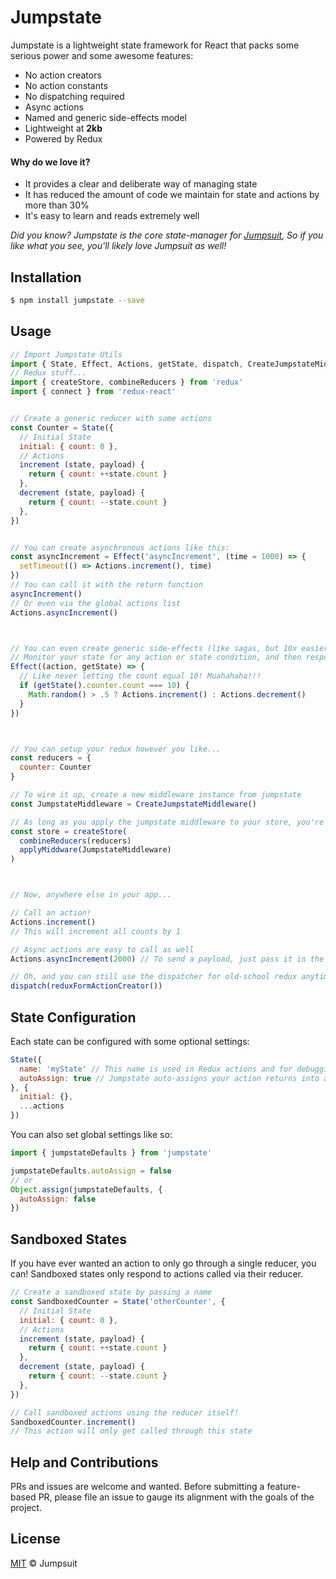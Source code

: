 # Jumpstate

Jumpstate is a lightweight state framework for React that packs some serious power and some awesome features:

- No action creators
- No action constants
- No dispatching required
- Async actions
- Named and generic side-effects model
- Lightweight at **2kb**
- Powered by Redux

#### Why do we love it?
- It provides a clear and deliberate way of managing state
- It has reduced the amount of code we maintain for state and actions by more than 30%
- It's easy to learn and reads extremely well

*Did you know? Jumpstate is the core state-manager for [Jumpsuit](https://github.com/jumpsuit/jumpsuit), So if you like what you see, you'll likely love Jumpsuit as well!*

## Installation

```bash
$ npm install jumpstate --save
```

## Usage

```javascript
// Import Jumpstate Utils
import { State, Effect, Actions, getState, dispatch, CreateJumpstateMiddleware } from 'jumpstate'
// Redux stuff...
import { createStore, combineReducers } from 'redux'
import { connect } from 'redux-react'


// Create a generic reducer with some actions
const Counter = State({
  // Initial State
  initial: { count: 0 },
  // Actions
  increment (state, payload) {
    return { count: ++state.count }
  },
  decrement (state, payload) {
    return { count: --state.count }
  },
})


// You can create asynchronous actions like this:
const asyncIncrement = Effect('asyncIncrement', (time = 1000) => {
  setTimeout(() => Actions.increment(), time)
})
// You can call it with the return function
asyncIncrement()
// Or even via the global actions list
Actions.asyncIncrement()



// You can even create generic side-effects (like sagas, but 10x easier)
// Monitor your state for any action or state condition, and then respond however you want.
Effect((action, getState) => {
  // Like never letting the count equal 10! Muahahaha!!!
  if (getState().counter.count === 10) {
    Math.random() > .5 ? Actions.increment() : Actions.decrement()
  }
})



// You can setup your redux however you like...
const reducers = {
  counter: Counter
}

// To wire it up, create a new middleware instance from jumpstate
const JumpstateMiddleware = CreateJumpstateMiddleware()

// As long as you apply the jumpstate middleware to your store, you're good to go!
const store = createStore(
  combineReducers(reducers)
  applyMiddware(JumpstateMiddleware)
)



// Now, anywhere else in your app...

// Call an action!
Actions.increment()
// This will increment all counts by 1

// Async actions are easy to call as well
Actions.asyncIncrement(2000) // To send a payload, just pass it in the function

// Oh, and you can still use the dispatcher for old-school redux anytime you want
dispatch(reduxFormActionCreator())
```

## State Configuration

Each state can be configured with some optional settings:
```javascript
State({
  name: 'myState' // This name is used in Redux actions and for debugging. Defaults to a random unique short_id if not specified
  autoAssign: true // Jumpstate auto-assigns your action returns into a new state instance to maintain state immutability. eg. `Object.assign({}, state, newState)`  If you would like to manage your own immutability, set this to false.
}, {
  initial: {},
  ...actions
})
```

You can also set global settings like so:
```javascript
import { jumpstateDefaults } from 'jumpstate'

jumpstateDefaults.autoAssign = false
// or
Object.assign(jumpstateDefaults, {
  autoAssign: false
})
```

## Sandboxed States

If you have ever wanted an action to only go through a single reducer, you can!
Sandboxed states only respond to actions called via their reducer.

```javascript
// Create a sandboxed state by passing a name
const SandboxedCounter = State('otherCounter', {
  // Initial State
  initial: { count: 0 },
  // Actions
  increment (state, payload) {
    return { count: ++state.count }
  },
  decrement (state, payload) {
    return { count: --state.count }
  },
})

// Call sandboxed actions using the reducer itself!
SandboxedCounter.increment()
// This action will only get called through this state
```

## Help and Contributions
PRs and issues are welcome and wanted. Before submitting a feature-based PR, please file an issue to gauge its alignment with the goals of the project.

## License

[MIT](LICENSE) © Jumpsuit
